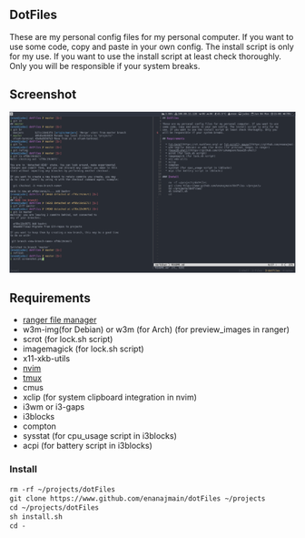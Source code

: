 ## DotFiles

These are my personal config files for my personal computer. If you want to use
some code, copy and paste in your own config. The install script is only for my
use. If you want to use the install script at least check thoroughly. Only you
will be responsible if your system breaks.

## Screenshot
![screenshot](screenshot.png "screenshot")

## Requirements

  * [ranger file manager](https://ranger.github.io/)
  * w3m-img(for Debian) or w3m (for Arch) (for preview\_images in ranger)
  * scrot (for lock.sh script)
  * imagemagick (for lock.sh script)
  * x11-xkb-utils
  * [nvim](https://neovim.io/)
  * [tmux](https://github.com/tmux/tmux/wiki)
  * cmus
  * xclip (for system clipboard integration in nvim)
  * i3wm or i3-gaps
  * i3blocks
  * compton
  * sysstat (for cpu\_usage script in i3blocks)
  * acpi (for battery script in i3blocks)

### Install

    rm -rf ~/projects/dotFiles
    git clone https://www.github.com/enanajmain/dotFiles ~/projects
    cd ~/projects/dotFiles
    sh install.sh
    cd -
